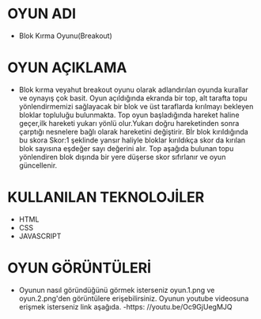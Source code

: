 # OYUN ADI
- Blok Kırma Oyunu(Breakout)
# OYUN AÇIKLAMA
- Blok kırma veyahut breakout oyunu olarak adlandırılan oyunda kurallar ve oynayış çok basit.
Oyun açıldığında ekranda bir top, alt tarafta topu yönlendirmemizi sağlayacak bir blok ve üst taraflarda kırılmayı bekleyen bloklar topluluğu bulunmakta.
Top oyun başladığında hareket haline geçer,ilk hareketi yukarı yönlü olur.Yukarı doğru hareketinden sonra çarptığı nesnelere bağlı olarak hareketini değiştirir.
Bİr blok kırıldığında bu skora Skor:1 şeklinde yansır haliyle bloklar kırıldıkça skor da kırılan blok sayısına eşdeğer sayı değerini alır. Top aşağıda bulunan topu yönlendiren blok dışında bir yere düşerse skor sıfırlanır ve oyun güncellenir.
# KULLANILAN TEKNOLOJİLER
- HTML
- CSS
- JAVASCRIPT
# OYUN GÖRÜNTÜLERİ
- Oyunun nasıl göründüğünü görmek isterseniz oyun.1.png ve oyun.2.png'den görüntülere erişebilirsiniz.
Oyunun youtube videosuna erişmek isterseniz link aşağıda.
-https: //youtu.be/Oc9GjUegMJQ 
